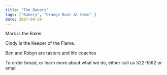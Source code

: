 ```yaml
---
title: "The Bakers"
tags: ["Bakery", "Orange Boot At Home" ] 
date: 2007-09-29
---
```


Mark is the Baker

Cindy is the Keeper of the Flame.

Ben and Robyn are tasters and life coaches

To order bread, or learn more about what we do, either call us  522-1592 or email
